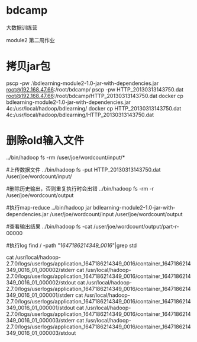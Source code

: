 # bdcamp
大数据训练营

module2 第二周作业


# 拷贝jar包
pscp -pw  .\bdlearning-module2-1.0-jar-with-dependencies.jar root@192.168.47.66:/root/bdcamp/
pscp -pw  HTTP_20130313143750.dat root@192.168.47.66:/root/bdcamp/HTTP_20130313143750.dat
docker cp bdlearning-module2-1.0-jar-with-dependencies.jar 4c:/usr/local/hadoop/bdlearning/
docker cp HTTP_20130313143750.dat 4c:/usr/local/hadoop/bdlearning/HTTP_20130313143750.dat

# 删除old输入文件
../bin/hadoop fs -rm /user/joe/wordcount/input/*

#上传数据文件
../bin/hadoop fs -put HTTP_20130313143750.dat /user/joe/wordcount/input/

#删除历史输出，否则重复执行时会出错
../bin/hadoop fs -rm -r /user/joe/wordcount/output

#执行map-reduce
../bin/hadoop jar bdlearning-module2-1.0-jar-with-dependencies.jar /user/joe/wordcount/input /user/joe/wordcount/output

#查看输出结果
../bin/hadoop fs -cat /user/joe/wordcount/output/part-r-00000

#执行log
find / -path "*1647186214349_0016*"|grep std

cat /usr/local/hadoop-2.7.0/logs/userlogs/application_1647186214349_0016/container_1647186214349_0016_01_000002/stderr
cat /usr/local/hadoop-2.7.0/logs/userlogs/application_1647186214349_0016/container_1647186214349_0016_01_000002/stdout
cat /usr/local/hadoop-2.7.0/logs/userlogs/application_1647186214349_0016/container_1647186214349_0016_01_000001/stderr
cat /usr/local/hadoop-2.7.0/logs/userlogs/application_1647186214349_0016/container_1647186214349_0016_01_000001/stdout
cat /usr/local/hadoop-2.7.0/logs/userlogs/application_1647186214349_0016/container_1647186214349_0016_01_000003/stderr
cat /usr/local/hadoop-2.7.0/logs/userlogs/application_1647186214349_0016/container_1647186214349_0016_01_000003/stdout
